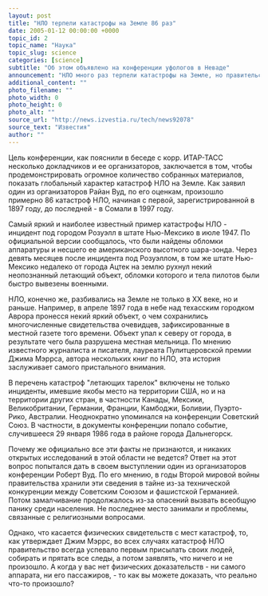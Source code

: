 ```yaml
---
layout: post
title: "НЛО терпели катастрофы на Земле 86 раз"
date: 2005-01-12 00:00:00 +0000
topic_id: 2
topic_name: "Наука"
topic_slug: science
categories: [science]
subtitle: "Об этом объявлено на конференции уфологов в Неваде"
announcement: "НЛО много раз терпели катастрофы на Земле, но правительства стран, где такое случалось, предпочитают держать это в строжайшей тайне и быстро засекречивают все факты случившегося. Такая точка зрения звучала практически во всех докладах участников второй Международной конференции по изучению катастроф НЛО на Земле, которая прошла в городе Хендерсон (штат Невада), передает ИТАР-ТАСС."
additional_content: ""
photo_filename: ""
photo_width: 0
photo_height: 0
photo_alt: ""
source_url: "http://news.izvestia.ru/tech/news92078"
source_text: "Известия"
author: ""
---
```

Цель конференции, как пояснили в беседе с корр. ИТАР-ТАСС несколько докладчиков и ее организаторов, заключается в том, чтобы продемонстрировать огромное количество собранных материалов, показать глобальный характер катастроф НЛО на Земле. Как заявил один из организаторов Райан Вуд, по его оценкам, произошло примерно 86 катастроф НЛО, начиная с первой, зарегистрированной в 1897 году, до последней - в Сомали в 1997 году.

Самый яркий и наиболее известный пример катастрофы НЛО - инцидент под городом Розуэлл в штате Нью-Мексико в июле 1947. По официальной версии сообщалось, что были найдены обломки аппаратуры и несшего ее американского высотного шара-зонда. Через девять месяцев после инцидента под Розуэллом, в том же штате Нью-Мексико недалеко от города Ацтек на землю рухнул некий неопознанный летающий объект, обломки которого и тела пилотов были быстро вывезены военными.

НЛО, конечно же, разбивались на Земле не только в ХХ веке, но и раньше. Например, в апреле 1897 года в небе над техасским городком Аврора пронесся некий яркий объект, о чем сохранились многочисленные свидетельства очевидцев, зафиксированные в местной газете того времени. Объект упал к северу от города, в результате чего была разрушена местная мельница. По мнению известного журналиста и писателя, лауреата Пулитцеровской премии Джима Мэррса, автора нескольких книг по НЛО, эта история заслуживает самого пристального внимания.

В перечень катастроф "летающих тарелок" включены не только инциденты, имевшие якобы место на территории США, но и на территории других стран, в частности Канады, Мексики, Великобритании, Германии, Франции, Камбоджи, Боливии, Пуэрто-Рико, Австралии. Неоднократно упоминался на конференции Советский Союз. В частности, в документы конференции попало событие, случившееся 29 января 1986 года в районе города Дальнегорск.

Почему же официально все эти факты не признаются, и никаких открытых исследований в этой области не ведется? Ответ на этот вопрос попытался дать в своем выступлении один из организаторов конференции Роберт Вуд. По его мнению, в годы Второй мировой войны правительства хранили эти сведения в тайне из-за технической конкуренции между Советским Союзом и фашистской Германией. Потом замалчивание продолжалось из-за опасений вызвать всеобщую панику среди населения. Не последнее место занимали и проблемы, связанные с религиозными вопросами.

Однако, что касается физических свидетельств с мест катастроф, то, как утверждает Джим Мэррс, во всех случаях катастроф НЛО правительство всегда успевало первым присылать своих людей, собирать и прятать все следы, а потом заявлять, что ничего и не произошло. А когда у вас нет физических доказательств - ни самого аппарата, ни его пассажиров, - то как вы можете доказать, что реально что-то произошло?
